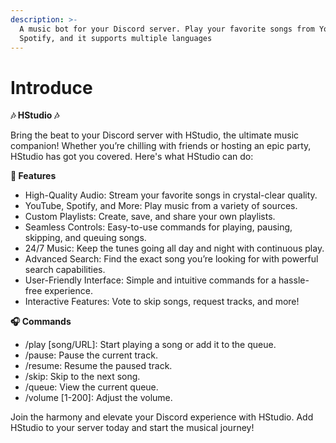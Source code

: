 ```yaml
---
description: >-
  A music bot for your Discord server. Play your favorite songs from YouTube or
  Spotify, and it supports multiple languages
---
```


# Introduce

**🎶 HStudio 🎶**

Bring the beat to your Discord server with HStudio, the ultimate music companion! Whether you’re chilling with friends or hosting an epic party, HStudio has got you covered. Here's what HStudio can do:

**🌟 Features**

* High-Quality Audio: Stream your favorite songs in crystal-clear quality.
* YouTube, Spotify, and More: Play music from a variety of sources.
* Custom Playlists: Create, save, and share your own playlists.
* Seamless Controls: Easy-to-use commands for playing, pausing, skipping, and queuing songs.
* 24/7 Music: Keep the tunes going all day and night with continuous play.
* Advanced Search: Find the exact song you’re looking for with powerful search capabilities.
* User-Friendly Interface: Simple and intuitive commands for a hassle-free experience.
* Interactive Features: Vote to skip songs, request tracks, and more!

**🎧 Commands**

* /play \[song/URL]: Start playing a song or add it to the queue.
* /pause: Pause the current track.
* /resume: Resume the paused track.
* /skip: Skip to the next song.
* /queue: View the current queue.
* /volume \[1-200]: Adjust the volume.

Join the harmony and elevate your Discord experience with HStudio. Add HStudio to your server today and start the musical journey!
